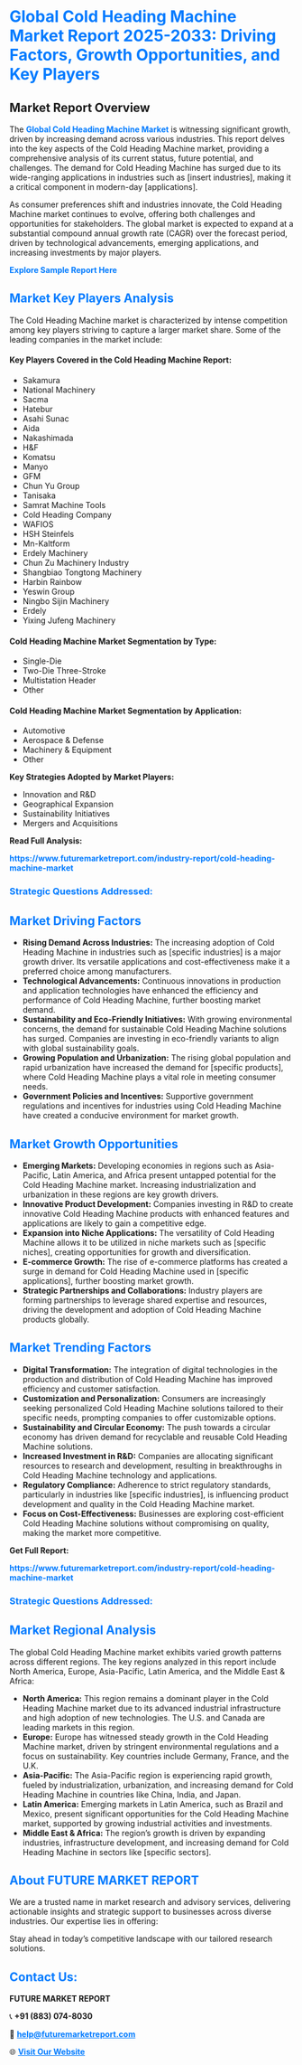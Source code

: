 <h1 style="color: #007BFF;">Global Cold Heading Machine Market Report 2025-2033: Driving Factors, Growth Opportunities, and Key Players</h1>

<section id="overview">
<h2>Market Report Overview</h2>
<p>The <a href="https://www.futuremarketreport.com/industry-report/cold-heading-machine-market" style="color: #007BFF; text-decoration: none;"><strong>Global Cold Heading Machine Market</strong></a> is witnessing significant growth, driven by increasing demand across various industries. This report delves into the key aspects of the Cold Heading Machine market, providing a comprehensive analysis of its current status, future potential, and challenges. The demand for Cold Heading Machine has surged due to its wide-ranging applications in industries such as [insert industries], making it a critical component in modern-day [applications].</p>
<p>As consumer preferences shift and industries innovate, the Cold Heading Machine market continues to evolve, offering both challenges and opportunities for stakeholders. The global market is expected to expand at a substantial compound annual growth rate (CAGR) over the forecast period, driven by technological advancements, emerging applications, and increasing investments by major players.</p>
</section>

<section id="overview">
<p><a href="https://www.futuremarketreport.com/request-sample/reportId=89440" style="color: #007BFF; text-decoration: none;"><strong>Explore Sample Report Here</strong></a></p>
</section>

<section id="key-players">
<h2 style="color: #007BFF;">Market Key Players Analysis</h2>
<p>The Cold Heading Machine market is characterized by intense competition among key players striving to capture a larger market share. Some of the leading companies in the market include:</p>
<h4>Key Players Covered in the Cold Heading Machine Report:</h4>
<ul><li>Sakamura</li><li>National Machinery</li><li>Sacma</li><li>Hatebur</li><li>Asahi Sunac</li><li>Aida</li><li>Nakashimada</li><li>H&amp;F</li><li>Komatsu</li><li>Manyo</li><li>GFM</li><li>Chun Yu Group</li><li>Tanisaka</li><li>Samrat Machine Tools</li><li>Cold Heading Company</li><li>WAFIOS</li><li>HSH Steinfels</li><li>Mn-Kaltform</li><li>Erdely Machinery</li><li>Chun Zu Machinery Industry</li><li>Shangbiao Tongtong Machinery</li><li>Harbin Rainbow</li><li>Yeswin Group</li><li>Ningbo Sijin Machinery</li><li>Erdely</li><li>Yixing Jufeng Machinery</li></ul>
<h4>Cold Heading Machine Market Segmentation by Type:</h4>
<ul><li>Single-Die</li><li>Two-Die Three-Stroke</li><li>Multistation Header</li><li>Other</li></ul>

<h4>Cold Heading Machine Market Segmentation by Application:</h4>
<ul><li>Automotive</li><li>Aerospace &amp; Defense</li><li>Machinery &amp; Equipment</li><li>Other</li></ul>
<p><strong>Key Strategies Adopted by Market Players:</strong></p>
<ul>
<li>Innovation and R&D</li>
<li>Geographical Expansion</li>
<li>Sustainability Initiatives</li>
<li>Mergers and Acquisitions</li>
</ul>
</section>

<section>
<p><strong>Read Full Analysis: </strong></p><a href="https://www.futuremarketreport.com/industry-report/cold-heading-machine-market" style="color: #007BFF; text-decoration: none;"><strong>https://www.futuremarketreport.com/industry-report/cold-heading-machine-market</strong></a>
<h3 style="color: #007BFF;">Strategic Questions Addressed:</h3>
</section>

<section id="driving-factors">
<h2 style="color: #007BFF;">Market Driving Factors</h2>
<ul>
<li><strong>Rising Demand Across Industries:</strong> The increasing adoption of Cold Heading Machine in industries such as [specific industries] is a major growth driver. Its versatile applications and cost-effectiveness make it a preferred choice among manufacturers.</li>
<li><strong>Technological Advancements:</strong> Continuous innovations in production and application technologies have enhanced the efficiency and performance of Cold Heading Machine, further boosting market demand.</li>
<li><strong>Sustainability and Eco-Friendly Initiatives:</strong> With growing environmental concerns, the demand for sustainable Cold Heading Machine solutions has surged. Companies are investing in eco-friendly variants to align with global sustainability goals.</li>
<li><strong>Growing Population and Urbanization:</strong> The rising global population and rapid urbanization have increased the demand for [specific products], where Cold Heading Machine plays a vital role in meeting consumer needs.</li>
<li><strong>Government Policies and Incentives:</strong> Supportive government regulations and incentives for industries using Cold Heading Machine have created a conducive environment for market growth.</li>
</ul>
</section>

<section id="growth-opportunities">
<h2 style="color: #007BFF;">Market Growth Opportunities</h2>
<ul>
<li><strong>Emerging Markets:</strong> Developing economies in regions such as Asia-Pacific, Latin America, and Africa present untapped potential for the Cold Heading Machine market. Increasing industrialization and urbanization in these regions are key growth drivers.</li>
<li><strong>Innovative Product Development:</strong> Companies investing in R&D to create innovative Cold Heading Machine products with enhanced features and applications are likely to gain a competitive edge.</li>
<li><strong>Expansion into Niche Applications:</strong> The versatility of Cold Heading Machine allows it to be utilized in niche markets such as [specific niches], creating opportunities for growth and diversification.</li>
<li><strong>E-commerce Growth:</strong> The rise of e-commerce platforms has created a surge in demand for Cold Heading Machine used in [specific applications], further boosting market growth.</li>
<li><strong>Strategic Partnerships and Collaborations:</strong> Industry players are forming partnerships to leverage shared expertise and resources, driving the development and adoption of Cold Heading Machine products globally.</li>
</ul>
</section>

<section id="trending-factors">
<h2 style="color: #007BFF;">Market Trending Factors</h2>
<ul>
<li><strong>Digital Transformation:</strong> The integration of digital technologies in the production and distribution of Cold Heading Machine has improved efficiency and customer satisfaction.</li>
<li><strong>Customization and Personalization:</strong> Consumers are increasingly seeking personalized Cold Heading Machine solutions tailored to their specific needs, prompting companies to offer customizable options.</li>
<li><strong>Sustainability and Circular Economy:</strong> The push towards a circular economy has driven demand for recyclable and reusable Cold Heading Machine solutions.</li>
<li><strong>Increased Investment in R&D:</strong> Companies are allocating significant resources to research and development, resulting in breakthroughs in Cold Heading Machine technology and applications.</li>
<li><strong>Regulatory Compliance:</strong> Adherence to strict regulatory standards, particularly in industries like [specific industries], is influencing product development and quality in the Cold Heading Machine market.</li>
<li><strong>Focus on Cost-Effectiveness:</strong> Businesses are exploring cost-efficient Cold Heading Machine solutions without compromising on quality, making the market more competitive.</li>
</ul>
</section>

<section>
<p><strong>Get Full Report: </strong></p><a href="https://www.futuremarketreport.com/industry-report/cold-heading-machine-market" style="color: #007BFF; text-decoration: none;"><strong>https://www.futuremarketreport.com/industry-report/cold-heading-machine-market</strong></a>
<h3 style="color: #007BFF;">Strategic Questions Addressed:</h3>
</section>


<section id="regional-analysis">
<h2 style="color: #007BFF;">Market Regional Analysis</h2>
<p>The global Cold Heading Machine market exhibits varied growth patterns across different regions. The key regions analyzed in this report include North America, Europe, Asia-Pacific, Latin America, and the Middle East & Africa:</p>
<ul>
<li><strong>North America:</strong> This region remains a dominant player in the Cold Heading Machine market due to its advanced industrial infrastructure and high adoption of new technologies. The U.S. and Canada are leading markets in this region.</li>
<li><strong>Europe:</strong> Europe has witnessed steady growth in the Cold Heading Machine market, driven by stringent environmental regulations and a focus on sustainability. Key countries include Germany, France, and the U.K.</li>
<li><strong>Asia-Pacific:</strong> The Asia-Pacific region is experiencing rapid growth, fueled by industrialization, urbanization, and increasing demand for Cold Heading Machine in countries like China, India, and Japan.</li>
<li><strong>Latin America:</strong> Emerging markets in Latin America, such as Brazil and Mexico, present significant opportunities for the Cold Heading Machine market, supported by growing industrial activities and investments.</li>
<li><strong>Middle East & Africa:</strong> The region’s growth is driven by expanding industries, infrastructure development, and increasing demand for Cold Heading Machine in sectors like [specific sectors].</li>
</ul>
</section>

<footer>
<h2 style="color: #007BFF;">About FUTURE MARKET REPORT</h2>
<p>We are a trusted name in market research and advisory services, delivering actionable insights and strategic support to businesses across diverse industries. Our expertise lies in offering:</p>

<p>Stay ahead in today’s competitive landscape with our tailored research solutions.</p>

<h2 style="color: #007BFF;">Contact Us:</h2>
<p><strong>FUTURE MARKET REPORT</strong></p>
<p>📞 <strong>+91 (883) 074-8030</strong></p>
<p>📧 <strong><a href="mailto:help@futuremarketreport.com" style="color: #007BFF;">help@futuremarketreport.com</a></strong></p>
<p>🌐 <strong><a href="https://www.futuremarketreport.com/" style="color: #007BFF;">Visit Our Website</a></strong></p>
</footer>